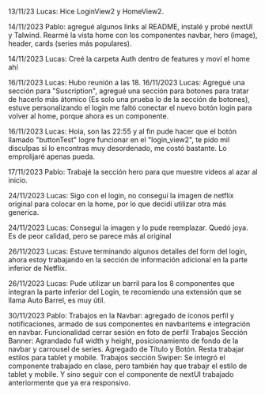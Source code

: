13/11/23 Lucas: Hice LoginView2 y HomeView2.

14/11/2023 Pablo: 
agregué algunos links al README, 
instalé y probé nextUI y Talwind.
Rearmé la vista home con los componentes navbar, hero (image), header, cards (series más populares).

14/11/2023 Lucas: Creé la carpeta Auth dentro de features y moví el home ahí

16/11/2023 Lucas: Hubo reunión a las 18.
16/11/2023 Lucas: Agregué una sección para "Suscription", agregué una sección para botones para tratar de 
hacerlo más átomico (Es solo una prueba lo de la sección de botones), estuve personalizando el login
me faltó conectar el nuevo botón login para volver al home, porque ahora es un componente.

16/11/2023 Lucas: Hola, son las 22:55 y al fin pude hacer que el botón llamado "buttonTest" logre funcionar en el "login_view2", te pido mil disculpas si lo encontras muy desordenado, me costó bastante. Lo emprolijaré apenas pueda.

17/11/2023 Pablo: Trabajé la sección hero para que muestre videos al azar al inicio.

24/11/2023 Lucas: Sigo con el login, no conseguí la imagen de netflix original para colocar en la home, por lo que decidí utilizar otra más generica.

24/11/2023 Lucas: Conseguí la imagen y lo pude reemplazar. Quedó joya. Es de peor calidad, pero se parece más al original 

26/11/2023 Lucas: Estuve terminando algunos detalles del form del login, ahora estoy trabajando en la sección de información adicional en la parte inferior de Netflix.

26/11/2023 Lucas: Pude utilizar un barril para los 8 componentes que integran la parte inferior del Login, te recomiendo una extensión que se llama Auto Barrel, es muy útil.

30/11/2023 Pablo: 
Trabajos en la Navbar: 
agregado de íconos perfil y notificaciones, 
armado de sus componentes en navbaritems e integración en navbar. 
Funcionalidad cerrar sesión en foto de perfil
Trabajos Sección Banner:
Agrandado full width y height, posicionamiento de fondo de la navbar y carrousel de series. Agregado de Título y Botón. Resta trabajar estilos para tablet y mobile.
Trabajos sección Swiper:
Se integró el componente trabajado en clase, pero también hay que trabajr el estilo de tablet y mobile. Y sino seguir con el componente de nextUI trabajado anteriormente que ya era responsivo.